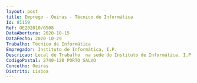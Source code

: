 ```yaml
--- 
layout: post
title: Emprego - Oeiras - Técnico de Informática
Id: 81159
Ref: OE202010/0508
DataAbertura: 2020-10-15
DataFecho: 2020-10-29
Trabalho: Técnico de Informática
Empregador: Instituto de Informática, I.P.
Descricao: Local de Trabalho  na sede do Instituto de Informática, I.P.  (Taguspark, Oeiras) e Av. 5 de Outubro, em LisboaCaracterização do Posto de Trabalho para o exercício de funções de Suporte Técnico IT, com as seguintes características   Identificar e diagnosticar situações e problemas   Categorizar e registar as consultas reportadas e fornecer soluções   Identificar problemas de suporte   Aconselhar os utilizadores no decurso da ação   Monitorizar problemas desde o início até à sua resolução   Escalar problemas não resolvidos para níveis mais altos de suporte   Preparar de intervenções despoletados pela gestão de topo   Criar de contas, gerir equipamentos e acessos, reportar avarias e atualizar software (instalação ou reparação) – Garantir a execução da componente administrativa (preparação de protocolos de entrega e devolução de equipamentos  elaboração de guias para a saída de equipamentos  atualização do inventário  comunicação à área de património da movimentação dos equipamentos  Atualização da active directory na vertente dacirculação de equipamentos).
CodigoPostal: 2740-120 PORTO SALVO
Concelho: Oeiras
Distrito: Lisboa
--- 
```

